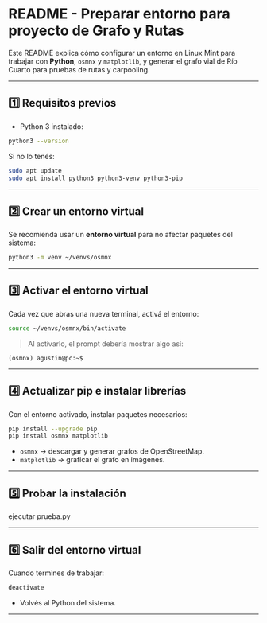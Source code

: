 # README - Preparar entorno para proyecto de Grafo y Rutas

Este README explica cómo configurar un entorno en Linux Mint para trabajar con **Python**, `osmnx` y `matplotlib`, y generar el grafo vial de Río Cuarto para pruebas de rutas y carpooling.

---

## 1️⃣ Requisitos previos

- Python 3 instalado:
```bash
python3 --version
```
Si no lo tenés:
```bash
sudo apt update
sudo apt install python3 python3-venv python3-pip
```

---

## 2️⃣ Crear un entorno virtual

Se recomienda usar un **entorno virtual** para no afectar paquetes del sistema:
```bash
python3 -m venv ~/venvs/osmnx
```

---

## 3️⃣ Activar el entorno virtual

Cada vez que abras una nueva terminal, activá el entorno:
```bash
source ~/venvs/osmnx/bin/activate
```
> Al activarlo, el prompt debería mostrar algo así:
```
(osmnx) agustin@pc:~$
```

---

## 4️⃣ Actualizar pip e instalar librerías

Con el entorno activado, instalar paquetes necesarios:
```bash
pip install --upgrade pip
pip install osmnx matplotlib
```
- `osmnx` → descargar y generar grafos de OpenStreetMap.
- `matplotlib` → graficar el grafo en imágenes.

---

## 5️⃣ Probar la instalación

ejecutar prueba.py 

---

## 6️⃣ Salir del entorno virtual

Cuando termines de trabajar:
```bash
deactivate
```
- Volvés al Python del sistema.

---
